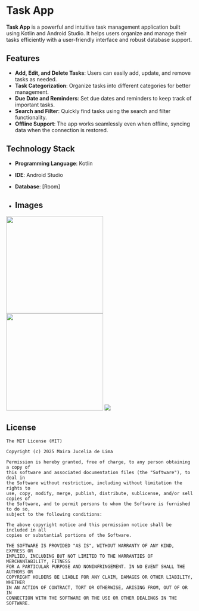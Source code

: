 # Task App

**Task App** is a powerful and intuitive task management application built using Kotlin and Android Studio. It helps users organize and manage their tasks efficiently with a user-friendly interface and robust database support.

## Features

- **Add, Edit, and Delete Tasks**: Users can easily add, update, and remove tasks as needed.
- **Task Categorization**: Organize tasks into different categories for better management.
- **Due Date and Reminders**: Set due dates and reminders to keep track of important tasks.
- **Search and Filter**: Quickly find tasks using the search and filter functionality.
- **Offline Support**: The app works seamlessly even when offline, syncing data when the connection is restored.

## Technology Stack

- **Programming Language**: Kotlin
- **IDE**: Android Studio
- **Database**: [Room]

- ## Images

<img src = "https://github.com/user-attachments/assets/b0cee725-443f-42de-b43a-545e465bc6ae" width="260"/>

<img src = "https://github.com/user-attachments/assets/d1730c3b-2ce8-4584-beb2-a01f8317123d" width="260"/>

<img src = "https://github.com/user-attachments/assets/4baceb6e-ebde-4d03-a2a2-86683c9be08c"/>


## License
```
The MIT License (MIT)

Copyright (c) 2025 Maira Jucelia de Lima

Permission is hereby granted, free of charge, to any person obtaining a copy of
this software and associated documentation files (the "Software"), to deal in
the Software without restriction, including without limitation the rights to
use, copy, modify, merge, publish, distribute, sublicense, and/or sell copies of
the Software, and to permit persons to whom the Software is furnished to do so,
subject to the following conditions:

The above copyright notice and this permission notice shall be included in all
copies or substantial portions of the Software.

THE SOFTWARE IS PROVIDED "AS IS", WITHOUT WARRANTY OF ANY KIND, EXPRESS OR
IMPLIED, INCLUDING BUT NOT LIMITED TO THE WARRANTIES OF MERCHANTABILITY, FITNESS
FOR A PARTICULAR PURPOSE AND NONINFRINGEMENT. IN NO EVENT SHALL THE AUTHORS OR
COPYRIGHT HOLDERS BE LIABLE FOR ANY CLAIM, DAMAGES OR OTHER LIABILITY, WHETHER
IN AN ACTION OF CONTRACT, TORT OR OTHERWISE, ARISING FROM, OUT OF OR IN
CONNECTION WITH THE SOFTWARE OR THE USE OR OTHER DEALINGS IN THE SOFTWARE.
```
